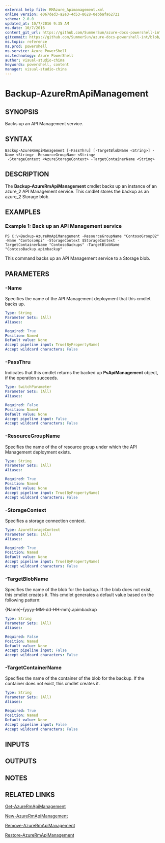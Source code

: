 ```yaml
---
external help file: RMAzure_Apimanagement.xml
online version: e067ded3-a2e3-4d53-8628-0ebbafa62721
schema: 2.0.0
updated_at: 10/7/2016 9:35 AM
ms.date: 10/7/2016
content_git_url: https://github.com/SummerSun/azure-docs-powershell-int/blob/master/azureps-cmdlets-docs/Resource%20Manager/v0.9.8/AzureRM.APIManagement/Backup-AzureRmApiManagement.md
gitcommit: https://github.com/SummerSun/azure-docs-powershell-int/blob/3c5913303624ba7a7970d6758aac68ea04359cee/azureps-cmdlets-docs/Resource%20Manager/v0.9.8/AzureRM.APIManagement/Backup-AzureRmApiManagement.md
ms.topic: reference
ms.prod: powershell
ms.service: Azure PowerShell
ms.technology: Azure PowerShell
author: visual-studio-china
keywords: powershell, content
manager: visual-studio-china
---
```


# Backup-AzureRmApiManagement
## SYNOPSIS
Backs up an API Management service.

## SYNTAX

```
Backup-AzureRmApiManagement [-PassThru] [-TargetBlobName <String>] -Name <String> -ResourceGroupName <String>
 -StorageContext <AzureStorageContext> -TargetContainerName <String>
```

## DESCRIPTION
The **Backup-AzureRmApiManagement** cmdlet backs up an instance of an azure_2 API Management service.
This cmdlet stores the backup as an azure_2 Storage blob.

## EXAMPLES

### Example 1: Back up an API Management service
```
PS C:\>Backup-AzureRmApiManagement -ResourceGroupName "ContosoGroup02" -Name "ContosoApi" -StorageContext $StorageContext -TargetContainerName "ContosoBackups" -TargetBlobName "ContosoBackup.apimbackup"
```

This command backs up an API Management service to a Storage blob.

## PARAMETERS

### -Name
Specifies the name of the API Management deployment that this cmdlet backs up.

```yaml
Type: String
Parameter Sets: (All)
Aliases: 

Required: True
Position: Named
Default value: None
Accept pipeline input: True(ByPropertyName)
Accept wildcard characters: False
```

### -PassThru
Indicates that this cmdlet returns the backed up **PsApiManagement** object, if the operation succeeds.

```yaml
Type: SwitchParameter
Parameter Sets: (All)
Aliases: 

Required: False
Position: Named
Default value: None
Accept pipeline input: False
Accept wildcard characters: False
```

### -ResourceGroupName
Specifies the name of the of resource group under which the API Management deployment exists.

```yaml
Type: String
Parameter Sets: (All)
Aliases: 

Required: True
Position: Named
Default value: None
Accept pipeline input: True(ByPropertyName)
Accept wildcard characters: False
```

### -StorageContext
Specifies a storage connection context.

```yaml
Type: AzureStorageContext
Parameter Sets: (All)
Aliases: 

Required: True
Position: Named
Default value: None
Accept pipeline input: True(ByPropertyName)
Accept wildcard characters: False
```

### -TargetBlobName
Specifies the name of the blob for the backup.
If the blob does not exist, this cmdlet creates it.
This cmdlet generates a default value based on the following pattern: 

{Name}-{yyyy-MM-dd-HH-mm}.apimbackup

```yaml
Type: String
Parameter Sets: (All)
Aliases: 

Required: False
Position: Named
Default value: None
Accept pipeline input: False
Accept wildcard characters: False
```

### -TargetContainerName
Specifies the name of the container of the blob for the backup.
If the container does not exist, this cmdlet creates it.

```yaml
Type: String
Parameter Sets: (All)
Aliases: 

Required: True
Position: Named
Default value: None
Accept pipeline input: False
Accept wildcard characters: False
```

## INPUTS

## OUTPUTS

## NOTES

## RELATED LINKS

[Get-AzureRmApiManagement](e067ded3-a2e3-4d53-8628-0ebbafa62721)

[New-AzureRmApiManagement](6b5595ca-246e-4381-a37e-24dfae307109)

[Remove-AzureRmApiManagement](9a2c4617-9870-4d9c-92fa-2af03211d931)

[Restore-AzureRmApiManagement](b0ff412d-269a-472f-8d79-9c0b9f0ebac2)

